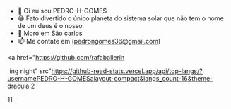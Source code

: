 - 👋 Oi eu sou PEDRO-H-GOMES
- 😁 Fato divertido o único planeta do sistema solar que não tem o nome de um deus é o nosso.
- 🏡 Moro em São carlos
- 📫 Me contate em (pedrongomes36@gmail.com)

<a href="https://github.com/rafaballerin

<img height="1" src="https://gith-read stats.vercel.app/apiusername PEDRO-H-GOMES construetheme-draculainclude all commits-truecount_private-true"> ing night" src"https://github-read-stats.vercel.app/api/top-langs/?usernamePEDRO-H-GOMESalayout-compact&langs_count-16&theme-dracula 2

</div>

11
